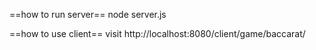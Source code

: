 ==how to run server==
node server.js


==how to use client==
visit http://localhost:8080/client/game/baccarat/

